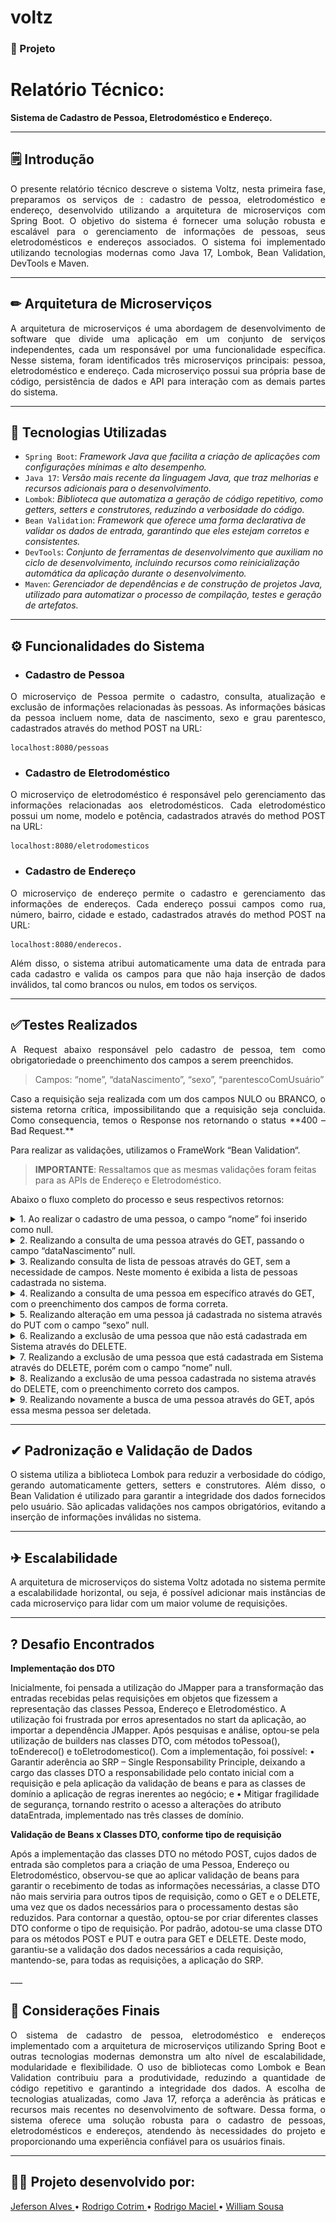 # voltz

### 📖 Projeto


# Relatório Técnico:

**Sistema de Cadastro de Pessoa, Eletrodoméstico e Endereço.**
___

## 🗒 Introdução

<p align="justify">
O presente relatório técnico descreve o sistema Voltz, nesta primeira fase, preparamos os
serviços de : cadastro de pessoa, eletrodoméstico e endereço, desenvolvido utilizando a
arquitetura de microserviços com Spring Boot. O objetivo do sistema é fornecer uma solução
robusta e escalável para o gerenciamento de informações de pessoas, seus eletrodomésticos
e endereços associados. O sistema foi implementado utilizando tecnologias modernas como
Java 17, Lombok, Bean Validation, DevTools e Maven.
</p>

___
## ✏ Arquitetura de Microserviços

<p align="justify">
A arquitetura de microserviços é uma abordagem de desenvolvimento de software que divide
uma aplicação em um conjunto de serviços independentes, cada um responsável por uma
funcionalidade específica. Nesse sistema, foram identificados três microserviços principais:
pessoa, eletrodoméstico e endereço. Cada microserviço possui sua própria base de código,
persistência de dados e API para interação com as demais partes do sistema.
</p>

___
## 🧰 Tecnologias Utilizadas

- `Spring Boot`: _Framework Java que facilita a criação de aplicações com configurações mínimas
  e alto desempenho._
- `Java 17`: _Versão mais recente da linguagem Java, que traz melhorias e recursos adicionais
  para o desenvolvimento._
- `Lombok`: _Biblioteca que automatiza a geração de código repetitivo, como getters, setters e
  construtores, reduzindo a verbosidade do código._
- `Bean Validation`: _Framework que oferece uma forma declarativa de validar os dados de
  entrada, garantindo que eles estejam corretos e consistentes._
- `DevTools`: _Conjunto de ferramentas de desenvolvimento que auxiliam no ciclo de
  desenvolvimento, incluindo recursos como reinicialização automática da aplicação durante o
  desenvolvimento._
- `Maven`: _Gerenciador de dependências e de construção de projetos Java, utilizado para
  automatizar o processo de compilação, testes e geração de artefatos._

___
## ⚙ Funcionalidades do Sistema

*  ### Cadastro de Pessoa

<p align="justify">
   O microserviço de Pessoa permite o cadastro, consulta, atualização e exclusão de informações
   relacionadas às pessoas. As informações básicas da pessoa incluem nome, data de
   nascimento, sexo e grau parentesco, cadastrados através do method POST na URL:
</p>

```
localhost:8080/pessoas
```


* ### Cadastro de Eletrodoméstico

<p align="justify">
   O microserviço de eletrodoméstico é responsável pelo gerenciamento das informações
   relacionadas aos eletrodomésticos. Cada eletrodoméstico possui um nome, modelo e potência,
   cadastrados através do method POST na URL:
</p>

```
localhost:8080/eletrodomesticos
```

* ### Cadastro de Endereço

<p align="justify">
   O microserviço de endereço permite o cadastro e gerenciamento das informações de
   endereços. Cada endereço possui campos como rua, número, bairro, cidade e estado,
   cadastrados através do method POST na URL:
</p>

```
localhost:8080/enderecos.
```

<p align="justify">
   Além disso, o sistema atribui automaticamente uma data de entrada para cada cadastro
   e valida os campos para que não haja inserção de dados inválidos, tal
   como brancos ou nulos, em todos os serviços.
<p>

___

## ✅Testes Realizados

<p align="justify">
A Request abaixo responsável pelo cadastro de pessoa, tem como obrigatoriedade o preenchimento dos campos a serem preenchidos.
</p>

> Campos: “nome”, “dataNascimento”, “sexo”, “parentescoComUsuário”

<p align="justify">
Caso a requisição seja realizada com um dos campos NULO ou BRANCO, o sistema retorna crítica, impossibilitando que a requisição seja concluida. 
Como consequencia, temos o Response nos retornando o status **400 – Bad Request.**
</p>

<p align="justify">
Para realizar as validações, utilizamos o FrameWork “Bean Validation“.
</p>

> **IMPORTANTE**: Ressaltamos que as mesmas validações foram feitas para as APIs de Endereço e Eletrodoméstico.

Abaixo o fluxo completo do processo e seus respectivos retornos:

<details>
<summary>1. Ao realizar o cadastro de uma pessoa, o campo “nome” foi inserido como null. </summary>

> Retorno esperado: 400 – **Bad Request**

![GET consulta uma pessoa- nome null - retorno 400 bad request.png](github%20imgs%2FGET%20consulta%20uma%20pessoa-%20nome%20null%20-%20retorno%20400%20bad%20request.png)
</details>

<details>
<summary> 2. Realizando a consulta de uma pessoa através do GET, passando o campo “dataNascimento” null. </summary>

> Retorno esperado: 400 – **Bad Request** 

![GET consulta uma pessoa - dataNascimento null - retorno 400 bad request.png](github%20imgs%2FGET%20consulta%20uma%20pessoa%20-%20dataNascimento%20null%20-%20retorno%20400%20bad%20request.png)
</details>

<details>
<summary>3. Realizando consulta de lista de pessoas através do GET, sem a necessidade de campos. Neste momento é exibida a lista de pessoas cadastrada no sistema.</summary>

> Retorno esperado: 200 – **OK**

![GET consulta lista pessoas - retorno 200 OK.png](github%20imgs%2FGET%20consulta%20lista%20pessoas%20-%20retorno%20200%20OK.png)
</details>

<details>
<summary>4. Realizando a consulta de uma pessoa em específico através do GET, com o preenchimento dos campos de forma correta.</summary>

> Retorno esperado: 200 – **OK**

![GET consulta uma pessoa - campos corretos- retorno 200 OK.png](github%20imgs%2FGET%20consulta%20uma%20pessoa%20-%20campos%20corretos-%20retorno%20200%20OK.png)
</details>

<details>
<summary>5. Realizando alteração em uma pessoa já cadastrada no sistema através do PUT com o campo “sexo” null.</summary>

> Retorno esperado: 400 – **Bad Request**

![PUT alteracao pessoa - sexo null - retorno 400 Bad Request.png](github%20imgs%2FPUT%20alteracao%20pessoa%20-%20sexo%20null%20-%20retorno%20400%20Bad%20Request.png)
</details>

<details>
<summary>6. Realizando a exclusão de uma pessoa que não está cadastrada em Sistema através do DELETE.</summary>

> Retorno esperado: 400 – **Bad Request**

![DELETE - pessoa inexistente - retorno 400 Bad Request.png](github%20imgs%2FDELETE%20-%20pessoa%20inexistente%20-%20retorno%20400%20Bad%20Request.png)
</details>

<details>
<summary>7. Realizando a exclusão de uma pessoa que está cadastrada em Sistema através do DELETE, porém com o campo “nome” null.</summary>

> Retorno esperado: 400 – **Bad Request**

![DELETE - pessoa existente nome null - retorno 400 Bad Request.png](github%20imgs%2FDELETE%20-%20pessoa%20existente%20nome%20null%20-%20retorno%20400%20Bad%20Request.png)
</details>

<details>
<summary>8. Realizando a exclusão de uma pessoa cadastrada no sistema através do DELETE, com o preenchimento correto dos campos.</summary>

> Retorno esperado: 200 – **OK**

![DELETE - pessoa existente campos corretos - retorno 200 OK.png](github%20imgs%2FDELETE%20-%20pessoa%20existente%20campos%20corretos%20-%20retorno%20200%20OK.png)
</details>

<details>
<summary>9. Realizando novamente a busca de uma pessoa através do GET, após essa mesma pessoa ser deletada.</summary>

> Retorno esperado: 400 – **Bad Request**

![GET - consulta pessoa recem excluida - retorno 400 Bad Request.png](github%20imgs%2FGET%20-%20consulta%20pessoa%20recem%20excluida%20-%20retorno%20400%20Bad%20Request.png)
</details>

___

## ✔ Padronização e Validação de Dados

<p align="justify">
   O sistema utiliza a biblioteca Lombok para reduzir a verbosidade do código, gerando
   automaticamente getters, setters e construtores. Além disso, o Bean Validation é utilizado
   para garantir a integridade dos dados fornecidos pelo usuário. São aplicadas validações nos
   campos obrigatórios, evitando a inserção de informações inválidas no sistema.
</p>

___

## ✈ Escalabilidade

<p align="justify">
   A arquitetura de microserviços do sistema Voltz adotada no sistema permite a escalabilidade
   horizontal, ou seja, é possível adicionar mais instâncias de cada microserviço para lidar com
   um maior volume de requisições.
</p>

___

## ? Desafio Encontrados

<p align="justify">
   
   **Implementação dos DTO**
   
   Inicialmente, foi pensada a utilização do JMapper para a transformação das entradas recebidas 
   pelas requisições em objetos que fizessem a representação das classes Pessoa, Endereço e 
   Eletrodoméstico. A utilização foi frustrada por erros apresentados no start da aplicação, 
   ao importar a dependência JMapper. 
   Após pesquisas e análise, optou-se pela utilização de builders nas classes DTO, com métodos 
   toPessoa(), toEndereco() e toEletrodomestico().
   Com a implementação, foi possível:
   •	Garantir aderência ao SRP – Single Responsability Principle, deixando a cargo das classes 
      DTO a responsabilidade pelo contato inicial com a requisição e pela aplicação da validação 
      de beans e para as classes de domínio a aplicação de regras inerentes ao negócio; e
   •	Mitigar fragilidade de segurança, tornando restrito o acesso a alterações do atributo dataEntrada, 
      implementado nas três classes de domínio. 
  
   **Validação de Beans x Classes DTO, conforme tipo de requisição**
   
   Após a implementação das classes DTO no método POST, cujos dados de entrada são completos para a 
   criação de uma Pessoa, Endereço ou Eletrodoméstico, observou-se que ao aplicar validação de beans 
   para garantir o recebimento de todas as informações necessárias, a classe DTO não mais serviria 
   para outros tipos de requisição, como o GET e o DELETE, uma vez que os dados necessários para o 
   processamento destas são reduzidos.
   Para contornar a questão, optou-se por criar diferentes classes DTO conforme o tipo de requisição. 
   Por padrão, adotou-se uma classe DTO para os métodos POST e PUT e outra para GET e DELETE. Deste modo, 
   garantiu-se a validação dos dados necessários a cada requisição, mantendo-se, para todas as requisições, 
   a aplicação do SRP. 
</p>
___

## 🏁 Considerações Finais

<p align="justify">
   O sistema de cadastro de pessoa, eletrodoméstico e endereços implementado com a
   arquitetura de microserviços utilizando Spring Boot e outras tecnologias modernas demonstra
   um alto nível de escalabilidade, modularidade e flexibilidade. O uso de bibliotecas como
   Lombok e Bean Validation contribuiu para a produtividade, reduzindo a quantidade de código
   repetitivo e garantindo a integridade dos dados. A escolha de tecnologias atualizadas, como
   Java 17, reforça a aderência às práticas e recursos mais recentes no desenvolvimento de
   software.
   Dessa forma, o sistema oferece uma solução robusta para o cadastro de pessoas,
   eletrodomésticos e endereços, atendendo às necessidades do projeto e proporcionando uma
   experiência confiável para os usuários finais. 
</p>

___

## 👨‍🎓 Projeto desenvolvido por:

[Jeferson Alves ](https://github.com/jefsantos)•
[Rodrigo Cotrim ](https://github.com/rdgmv)•
[Rodrigo Maciel ](https://github.com/rodrigomgalvao)•
[William Sousa ](https://github.com/willrsousa94)

